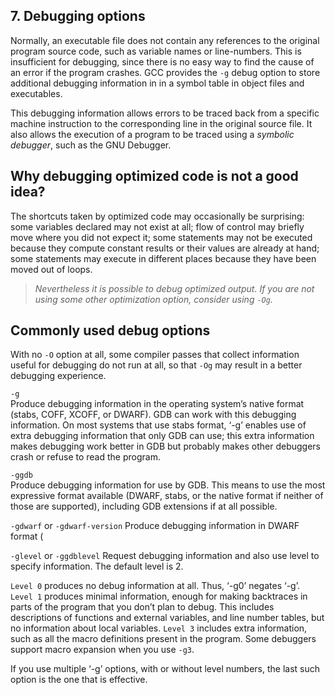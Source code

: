 ## 7. Debugging options

Normally, an executable file does not contain any references to the original program source code, such as variable names or line-numbers. This is insufficient for debugging, since there is no easy way to find the cause of an error if the program crashes. GCC provides the ``-g`` debug option to store additional debugging information in in a symbol table in object files and executables.  

This debugging information allows errors to be traced back from a specific machine instruction to the corresponding line in the original source file. It also allows the execution of a program to be traced using a *symbolic debugger*, such as the GNU Debugger.

## Why debugging optimized code is not a good idea?
The shortcuts taken by optimized code may occasionally be surprising: some variables declared may not exist at all; flow of control may briefly move where you did not expect it; some statements may not be executed because they compute constant results or their values are already at hand; some statements may execute in different places because they have been moved out of loops.

> *Nevertheless it is possible to debug optimized output. If you are not using some other optimization option, consider using ``-Og``.*

## Commonly used debug options

With no ``-O`` option at all, some compiler passes that collect information useful for debugging do not run at all, so that ``-Og`` may result in a better debugging experience.

``-g``  
Produce debugging information in the operating system’s native format (stabs, COFF, XCOFF, or DWARF). GDB can work with this debugging information. On most systems that use stabs format, ‘-g’ enables use of extra debugging
information that only GDB can use; this extra information makes debugging
work better in GDB but probably makes other debuggers crash or refuse to read
the program.

```-ggdb```  
Produce debugging information for use by GDB. This means to use the most expressive format available (DWARF, stabs, or the native format if neither of
those are supported), including GDB extensions if at all possible.

```-gdwarf``` or ```-gdwarf-version```
Produce debugging information in DWARF format (

```-glevel``` or ```-ggdblevel```
Request debugging information and also use level to specify information. The default level is 2.

```Level 0``` produces no debug information at all. Thus, ‘-g0’ negates ‘-g’.  
```Level 1``` produces minimal information, enough for making backtraces in parts of the program that you don’t plan to debug. This includes descriptions of functions and external variables, and line number tables, but no information about local variables.
```Level 3``` includes extra information, such as all the macro definitions present in the program. Some debuggers support macro expansion when you use ```-g3```.  

If you use multiple ‘-g’ options, with or without level numbers, the last such option is the one that is effective.
